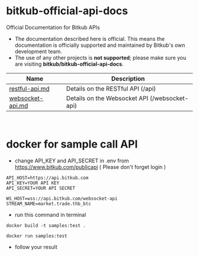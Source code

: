 # bitkub-official-api-docs
Official Documentation for Bitkub APIs

* The documentation described here is official. This means the documentation is officially supported and maintained by Bitkub's own development team.
* The use of any other projects is **not supported**; please make sure you are visiting **bitkub/bitkub-official-api-docs**.


Name | Description
------------ | ------------ 
[restful-api.md](./restful-api.md) | Details on the RESTful API (/api)
[websocket-api.md](./websocket-api.md) | Details on the Websocket API (/websocket-api)

<br />

# docker for sample call API 

* change API_KEY and API_SECRET in .env from https://www.bitkub.com/publicapi ( Please don't forget login )
```
API_HOST=https://api.bitkub.com
API_KEY=YOUR API KEY
API_SECRET=YOUR API SECRET

WS_HOST=wss://api.bitkub.com/websocket-api
STREAM_NAME=market.trade.thb_btc
```
* run this command in terminal
```
docker build -t samples:test .
```
```
docker run samples:test
```
* follow your result

